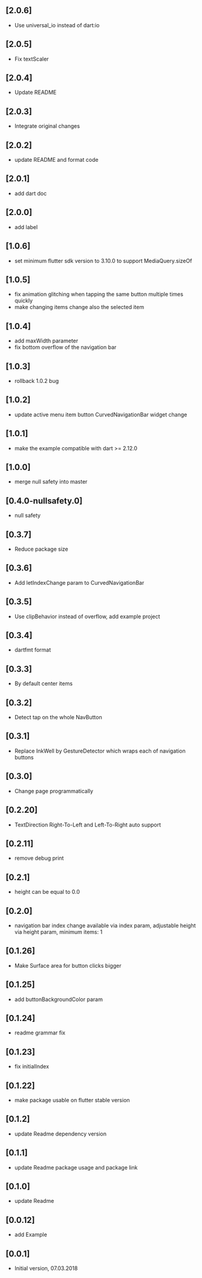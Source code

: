 ## [2.0.6]
- Use universal_io instead of dart:io

## [2.0.5]
- Fix textScaler

## [2.0.4]
- Update README

## [2.0.3]
- Integrate original changes

## [2.0.2]
- update README and format code

## [2.0.1]
- add dart doc

## [2.0.0]
- add label

## [1.0.6]
- set minimum flutter sdk version to 3.10.0 to support MediaQuery.sizeOf

## [1.0.5]
- fix animation glitching when tapping the same button multiple times quickly
- make changing items change also the selected item

## [1.0.4]
- add maxWidth parameter
- fix bottom overflow of the navigation bar

## [1.0.3]
- rollback 1.0.2 bug

## [1.0.2]
- update active menu item button CurvedNavigationBar widget change

## [1.0.1]
- make the example compatible with dart >= 2.12.0

## [1.0.0]
- merge null safety into master

## [0.4.0-nullsafety.0]
- null safety

## [0.3.7]
- Reduce package size

## [0.3.6]
- Add letIndexChange param to CurvedNavigationBar

## [0.3.5]
- Use clipBehavior instead of overflow, add example project

## [0.3.4]
- dartfmt format

## [0.3.3]
- By default center items

## [0.3.2]
- Detect tap on the whole NavButton

## [0.3.1]
- Replace InkWell by GestureDetector which wraps each of navigation buttons

## [0.3.0]
- Change page programmatically

## [0.2.20]
- TextDirection Right-To-Left and Left-To-Right auto support

## [0.2.11]
- remove debug print

## [0.2.1]
- height can be equal to 0.0

## [0.2.0]
- navigation bar index change available via index param, adjustable height via height param, minimum items: 1

## [0.1.26]
- Make Surface area for button clicks bigger

## [0.1.25]
- add buttonBackgroundColor param

## [0.1.24]
- readme grammar fix

## [0.1.23]
- fix initialIndex

## [0.1.22]
- make package usable on flutter stable version

## [0.1.2]
- update Readme dependency version

## [0.1.1]
- update Readme package usage and package link

## [0.1.0]
- update Readme

## [0.0.12]
- add Example

## [0.0.1]
- Initial version, 07.03.2018